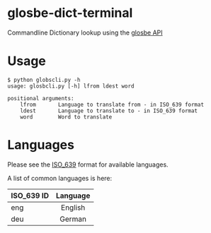 # glosbe-dict-terminal
Commandline Dictionary lookup using the [glosbe API](https://glosbe.com/a-api)

# Usage
```
$ python globscli.py -h
usage: glosbcli.py [-h] lfrom ldest word

positional arguments:
	lfrom       Language to translate from - in ISO_639 format
	ldest       Language to translate to - in ISO_639 format
	word        Word to translate
```

# Languages
Please see the [ISO\_639](http://en.wikipedia.org/wiki/ISO_639:d) format for available languages.

A list of common languages is here:

| ISO\_639 ID   | Language |
|----------|:---------:|
| eng | English |
| deu | German |
